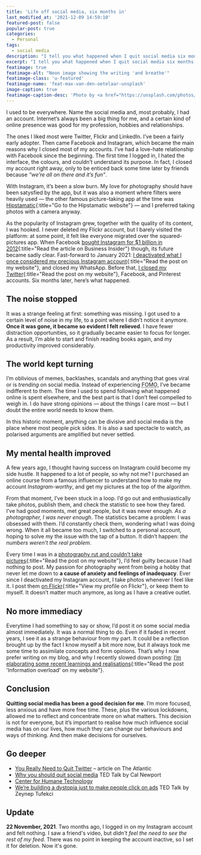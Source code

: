 ```yaml
---
title: 'Life off social media, six months in'
last_modified_at: '2021-12-09 14:59:10'
featured-post: false
popular-post: true
categories:
  - Personal
tags:
  - social media
description: "I tell you what happened when I quit social media six months ago, and why I don't want to come back."
excerpt: "I tell you what happened when I quit social media six months ago, and why I don't want to come back."
featimage: true
featimage-alt: "Neon image showing the writing 'and breathe'"
featimage-class: 'u-featured'
featimage-name: 'feat-max-van-den-oetelaar-unsplash'
image-caption: true
featimage-caption-desc: 'Photo by <a href="https://unsplash.com/photos/buymYm3RQ3U">Max van den Oetelaar</a>'
---
```

<p class="lead">I used to be everywhere. Name the social media and, most probably, I had an account. Internet’s always been a big thing for me, and a certain kind of online presence was good for my profession, hobbies and relationships.</p>

<!--more-->

The ones I liked most were Twitter, Flickr and LinkedIn. I’ve been a fairly early adopter. Then came Facebook and Instagram, which became the main reasons why I closed most of my accounts. I’ve had a love-hate relationship with Facebook since the beginning. The first time I logged in, I hated the interface, the colours, and couldn’t understand its purpose. In fact, I closed my account right away, only to be enticed back some time later by friends because _“we’re all on there and it’s fun”_.

With Instagram, it’s been a slow burn. My love for photography should have been satysfied by the app, but it was also a moment where filters were heavily used — the other famous picture-taking app at the time was [Hipstamatic](https://hipstamatic.com/camera/){:title="Go to the Hipstamatic website"} — and I preferred taking photos with a camera anyway.

As the popularity of Instagram grew, together with the quality of its content, I was hooked. I never deleted my Flickr account, but I barely visited the platform: at some point, it felt like everyone migrated over the squared-pictures app. When Facebook [bought Instagram for $1 billion in 2012](https://www.businessinsider.com/facebook-buys-instagram-for-1-billion-what-you-need-to-know-2012-4){:title="Read the article on Business Insider"} though, its future became sadly clear. Fast-forward to January 2021: [I deactivated what I once considered my precious Instagram account](/personal/deactivated-my-instagram-account/){:title="Read the post on my website"}, and closed my WhatsApp. Before that, [I closed my Twitter](/personal/i-deleted-my-twitter-account/){:title="Read the post on my website"}, Facebook, and Pinterest accounts. Six months later, here’s what happened.

## The noise stopped

It was a strange feeling at first: something was missing. I got used to a certain level of noise in my life, to a point where I didn’t notice it anymore. **Once it was gone, it became so evident I felt relieved**. I have fewer distraction opportunities, so it gradually became easier to focus for longer. As a result, I’m able to start and finish reading books again, and my productivity improved considerably.

## The world kept turning

I’m oblivious of memes, backlashes, scandals and anything that goes viral or is _trending_ on social media. Instead of experiencing <abbr title="Fear Of Missing Out">FOMO</abbr>, I’ve became indifferent to them. The time I used to spend following what happened online is spent elsewhere, and the best part is that I don’t feel compelled to weigh in. I do have strong opinions — about the things I care most — but I doubt the entire world needs to know them.

In this historic moment, anything can be divisive and social media is the place where most people pick sides. It is also a sad spectacle to watch, as polarised arguments are amplified but never settled.

## My mental health improved

A few years ago, I thought having success on Instagram could become my side hustle. It happened to a lot of people, so why not me? I purchased an online course from a famous influencer to understand how to make my account _Instagram-worthy_, and get my pictures at the top of the algorithm.

From that moment, I’ve been stuck in a loop. I’d go out and enthusiastically take photos, publish them, and check the statistic to see how they fared. I’ve had good moments, met great people, but it was never enough. _As a photographer, I was never enough_. The statistics became a problem: I was obsessed with them. I’d constantly check them, wondering what I was doing wrong. When it all became too much, I switched to a personal account, hoping to solve my the issue with the tap of a button. It didn’t happen: _the numbers weren’t the real problem_.

Every time I was in a [photography rut and couldn’t take pictures](/photography/photography-rut/){:title="Read the post on my website"}, I’d feel guilty because I had nothing to post. My passion for photography went from being a hobby that never let me down to **a cause of anxiety and feelings of inadequacy**. Ever since I deactivated my Instagram account, I take photos whenever I feel like it. I post them [on Flickr](https://www.flickr.com/photos/silvia-m/){:title="View my profile on Flickr"}, or keep them to myself. It doesn’t matter much anymore, as long as I have a creative outlet.

## No more immediacy

Everytime I had something to say or show, I’d post it on some social media almost immediately. It was a normal thing to do. Even if it faded in recent years, I see it as a strange behaviour from my part. It could be a reflection brought up by the fact I know myself a bit more now, but it always took me some time to assimilate concepts and form opinions. That’s why I now prefer writing on my blog, and why I recently slowed down posting: [I’m elaborating some recent learnings and realisations](/design-digested/information-overload/){:title="Read the post 'Information overload' on my website"}.

## Conclusion

**Quitting social media has been a good decision for me**. I’m more focused, less anxious and have more free time. These, plus the various lockdowns, allowed me to reflect and concentrate more on what matters. This decision is not for everyone, but it’s important to realise how much influence social media has on our lives, how much they can change our behaviours and ways of thinking. And then make decisions for ourselves.

## Go deeper

<ul class="smd-ul">
<li><a href="https://www.theatlantic.com/ideas/archive/2021/07/twitter-addict-realizes-she-needs-rehab/619343/">You Really Need to Quit Twitter</a> – article on The Atlantic</li>
<li><a href="https://www.ted.com/talks/cal_newport_why_you_should_quit_social_media">Why you should quit social media</a> TED Talk by Cal Newport</li>
<li><a href="https://www.humanetech.com/">Center for Humane Technology</a></li>
<li><a href="https://www.ted.com/talks/zeynep_tufekci_we_re_building_a_dystopia_just_to_make_people_click_on_ads">We’re building a dystopia just to make people click on ads</a> TED Talk by Zeynep Tufekci</li>
</ul>

## Update

<strong>22 November, 2021</strong>. Two months ago, I logged in on my Instagram account and felt nothing. I saw a friend's video, but <em>didn't feel the need to see the rest of my feed</em>. There was no point in keeping the account inactive, so I set it for deletion. Now it's gone.
